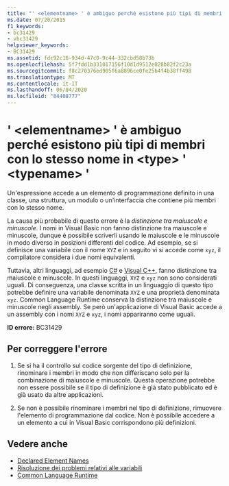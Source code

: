 ```yaml
---
title: "' <elementname> ' è ambiguo perché esistono più tipi di membri con lo stesso nome in <type> ' <typename> '"
ms.date: 07/20/2015
f1_keywords:
- bc31429
- vbc31429
helpviewer_keywords:
- BC31429
ms.assetid: fdc92c16-934d-47c0-9c44-332cbd58b73b
ms.openlocfilehash: 5f7fdd1b331017156f10d1d9512e828b82f2c23a
ms.sourcegitcommit: f8c270376ed905f6a8896ce0fe25b4f4b38ff498
ms.translationtype: MT
ms.contentlocale: it-IT
ms.lasthandoff: 06/04/2020
ms.locfileid: "84408777"
---
```

# <a name="elementname-is-ambiguous-because-multiple-kinds-of-members-with-this-name-exist-in-type-typename"></a>' \<elementname> ' è ambiguo perché esistono più tipi di membri con lo stesso nome in \<type> ' \<typename> '
Un'espressione accede a un elemento di programmazione definito in una classe, una struttura, un modulo o un'interfaccia che contiene più membri con lo stesso nome.  
  
 La causa più probabile di questo errore è la *distinzione tra maiuscole e minuscole*. I nomi in Visual Basic non fanno distinzione tra maiuscole e minuscole, dunque è possibile scriverli usando le maiuscole e le minuscole in modo diverso in posizioni differenti del codice. Ad esempio, se si definisce una variabile con il nome `XYZ` e in seguito vi si accede come `xyz`, il compilatore considera i due nomi equivalenti.  
  
 Tuttavia, altri linguaggi, ad esempio [C#](../../csharp/index.yml) e [Visual C++](/cpp/index), fanno distinzione tra maiuscole e minuscole. In questi linguaggi, `XYZ` e `xyz` non sono considerati uguali. Di conseguenza, una classe scritta in un linguaggio di questo tipo potrebbe definire una variabile denominata `XYZ` e una proprietà denominata `xyz`. Common Language Runtime conserva la distinzione tra maiuscole e minuscole negli assembly. Se però un'applicazione di Visual Basic accede a un assembly con i nomi `XYZ` e `xyz`, i nomi appariranno come uguali.  
  
 **ID errore:** BC31429  
  
## <a name="to-correct-this-error"></a>Per correggere l'errore  
  
1. Se si ha il controllo sul codice sorgente del tipo di definizione, rinominare i membri in modo che non differiscano solo per la combinazione di maiuscole e minuscole. Questa operazione potrebbe non essere possibile se il tipo di definizione è già stato pubblicato ed è già usato da altre applicazioni.  
  
2. Se non è possibile rinominare i membri nel tipo di definizione, rimuovere l'elemento di programmazione dal codice. Non è possibile accedere a un elemento a cui in Visual Basic corrispondono più definizioni.  
  
## <a name="see-also"></a>Vedere anche

- [Declared Element Names](../programming-guide/language-features/declared-elements/declared-element-names.md)
- [Risoluzione dei problemi relativi alle variabili](../programming-guide/language-features/variables/troubleshooting-variables.md)
- [Common Language Runtime](../../standard/clr.md)
